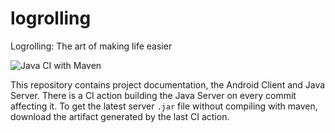# logrolling
Logrolling: The art of making life easier

![Java CI with Maven](https://github.com/palmenros/logrolling/workflows/Java%20CI%20with%20Maven/badge.svg)

This repository contains project documentation, the Android Client and Java Server. There is a CI action building the Java Server on every commit affecting it. To get the latest server `.jar` file without compiling with maven, download the artifact generated by the last CI action.
